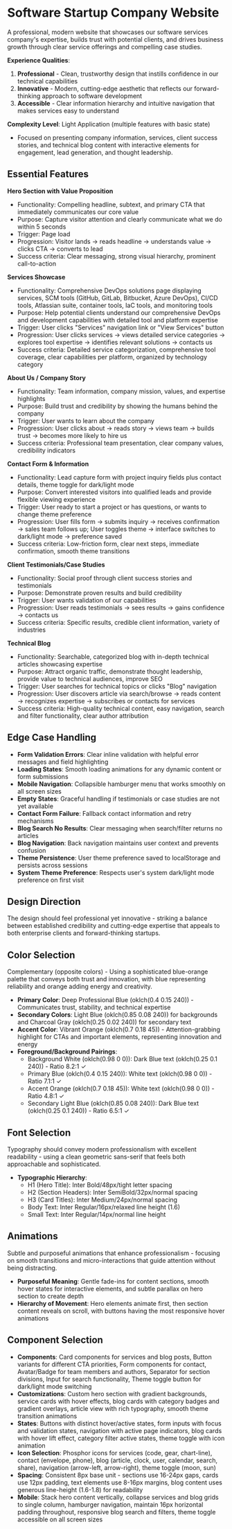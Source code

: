 # Software Startup Company Website

A professional, modern website that showcases our software services company's expertise, builds trust with potential clients, and drives business growth through clear service offerings and compelling case studies.

**Experience Qualities**:
1. **Professional** - Clean, trustworthy design that instills confidence in our technical capabilities
2. **Innovative** - Modern, cutting-edge aesthetic that reflects our forward-thinking approach to software development
3. **Accessible** - Clear information hierarchy and intuitive navigation that makes services easy to understand

**Complexity Level**: Light Application (multiple features with basic state)
- Focused on presenting company information, services, client success stories, and technical blog content with interactive elements for engagement, lead generation, and thought leadership.

## Essential Features

**Hero Section with Value Proposition**
- Functionality: Compelling headline, subtext, and primary CTA that immediately communicates our core value
- Purpose: Capture visitor attention and clearly communicate what we do within 5 seconds
- Trigger: Page load
- Progression: Visitor lands → reads headline → understands value → clicks CTA → converts to lead
- Success criteria: Clear messaging, strong visual hierarchy, prominent call-to-action

**Services Showcase**
- Functionality: Comprehensive DevOps solutions page displaying services, SCM tools (GitHub, GitLab, Bitbucket, Azure DevOps), CI/CD tools, Atlassian suite, container tools, IaC tools, and monitoring tools
- Purpose: Help potential clients understand our comprehensive DevOps and development capabilities with detailed tool and platform expertise
- Trigger: User clicks "Services" navigation link or "View Services" button
- Progression: User clicks services → views detailed service categories → explores tool expertise → identifies relevant solutions → contacts us
- Success criteria: Detailed service categorization, comprehensive tool coverage, clear capabilities per platform, organized by technology category

**About Us / Company Story**
- Functionality: Team information, company mission, values, and expertise highlights
- Purpose: Build trust and credibility by showing the humans behind the company
- Trigger: User wants to learn about the company
- Progression: User clicks about → reads story → views team → builds trust → becomes more likely to hire us
- Success criteria: Professional team presentation, clear company values, credibility indicators

**Contact Form & Information**
- Functionality: Lead capture form with project inquiry fields plus contact details, theme toggle for dark/light mode
- Purpose: Convert interested visitors into qualified leads and provide flexible viewing experience
- Trigger: User ready to start a project or has questions, or wants to change theme preference
- Progression: User fills form → submits inquiry → receives confirmation → sales team follows up; User toggles theme → interface switches to dark/light mode → preference saved
- Success criteria: Low-friction form, clear next steps, immediate confirmation, smooth theme transitions

**Client Testimonials/Case Studies**
- Functionality: Social proof through client success stories and testimonials
- Purpose: Demonstrate proven results and build credibility
- Trigger: User wants validation of our capabilities
- Progression: User reads testimonials → sees results → gains confidence → contacts us
- Success criteria: Specific results, credible client information, variety of industries

**Technical Blog**
- Functionality: Searchable, categorized blog with in-depth technical articles showcasing expertise
- Purpose: Attract organic traffic, demonstrate thought leadership, provide value to technical audiences, improve SEO
- Trigger: User searches for technical topics or clicks "Blog" navigation
- Progression: User discovers article via search/browse → reads content → recognizes expertise → subscribes or contacts for services
- Success criteria: High-quality technical content, easy navigation, search and filter functionality, clear author attribution

## Edge Case Handling

- **Form Validation Errors**: Clear inline validation with helpful error messages and field highlighting
- **Loading States**: Smooth loading animations for any dynamic content or form submissions
- **Mobile Navigation**: Collapsible hamburger menu that works smoothly on all screen sizes
- **Empty States**: Graceful handling if testimonials or case studies are not yet available
- **Contact Form Failure**: Fallback contact information and retry mechanisms
- **Blog Search No Results**: Clear messaging when search/filter returns no articles
- **Blog Navigation**: Back navigation maintains user context and prevents confusion
- **Theme Persistence**: User theme preference saved to localStorage and persists across sessions
- **System Theme Preference**: Respects user's system dark/light mode preference on first visit

## Design Direction

The design should feel professional yet innovative - striking a balance between established credibility and cutting-edge expertise that appeals to both enterprise clients and forward-thinking startups.

## Color Selection

Complementary (opposite colors) - Using a sophisticated blue-orange palette that conveys both trust and innovation, with blue representing reliability and orange adding energy and creativity.

- **Primary Color**: Deep Professional Blue (oklch(0.4 0.15 240)) - Communicates trust, stability, and technical expertise
- **Secondary Colors**: Light Blue (oklch(0.85 0.08 240)) for backgrounds and Charcoal Gray (oklch(0.25 0.02 240)) for secondary text
- **Accent Color**: Vibrant Orange (oklch(0.7 0.18 45)) - Attention-grabbing highlight for CTAs and important elements, representing innovation and energy
- **Foreground/Background Pairings**: 
  - Background White (oklch(0.98 0 0)): Dark Blue text (oklch(0.25 0.1 240)) - Ratio 8.2:1 ✓
  - Primary Blue (oklch(0.4 0.15 240)): White text (oklch(0.98 0 0)) - Ratio 7.1:1 ✓  
  - Accent Orange (oklch(0.7 0.18 45)): White text (oklch(0.98 0 0)) - Ratio 4.8:1 ✓
  - Secondary Light Blue (oklch(0.85 0.08 240)): Dark Blue text (oklch(0.25 0.1 240)) - Ratio 6.5:1 ✓

## Font Selection

Typography should convey modern professionalism with excellent readability - using a clean geometric sans-serif that feels both approachable and sophisticated.

- **Typographic Hierarchy**: 
  - H1 (Hero Title): Inter Bold/48px/tight letter spacing
  - H2 (Section Headers): Inter SemiBold/32px/normal spacing
  - H3 (Card Titles): Inter Medium/24px/normal spacing  
  - Body Text: Inter Regular/16px/relaxed line height (1.6)
  - Small Text: Inter Regular/14px/normal line height

## Animations

Subtle and purposeful animations that enhance professionalism - focusing on smooth transitions and micro-interactions that guide attention without being distracting.

- **Purposeful Meaning**: Gentle fade-ins for content sections, smooth hover states for interactive elements, and subtle parallax on hero section to create depth
- **Hierarchy of Movement**: Hero elements animate first, then section content reveals on scroll, with buttons having the most responsive hover animations

## Component Selection

- **Components**: Card components for services and blog posts, Button variants for different CTA priorities, Form components for contact, Avatar/Badge for team members and authors, Separator for section divisions, Input for search functionality, Theme toggle button for dark/light mode switching
- **Customizations**: Custom hero section with gradient backgrounds, service cards with hover effects, blog cards with category badges and gradient overlays, article view with rich typography, smooth theme transition animations
- **States**: Buttons with distinct hover/active states, form inputs with focus and validation states, navigation with active page indicators, blog cards with hover lift effect, category filter active states, theme toggle with icon animation
- **Icon Selection**: Phosphor icons for services (code, gear, chart-line), contact (envelope, phone), blog (article, clock, user, calendar, search, share), navigation (arrow-left, arrow-right), theme toggle (moon, sun)
- **Spacing**: Consistent 8px base unit - sections use 16-24px gaps, cards use 12px padding, text elements use 8-16px margins, blog content uses generous line-height (1.6-1.8) for readability
- **Mobile**: Stack hero content vertically, collapse services and blog grids to single column, hamburger navigation, maintain 16px horizontal padding throughout, responsive blog search and filters, theme toggle accessible on all screen sizes